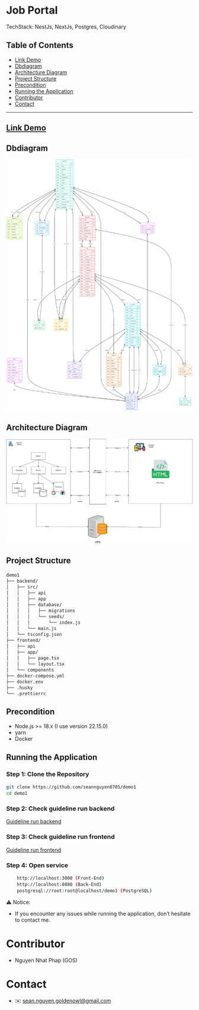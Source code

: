 # Job Portal

TechStack: NestJs, NextJs, Postgres, Cloudinary

## Table of Contents

- [Link Demo](#link-demo)
- [Dbdiagram](#dbdiagram)
- [Architecture Diagram](#architecture-diagram)
- [Project Structure](#project-structure)
- [Precondition](#precondition)
- [Running the Application](#running-the-application)
- [Contributor](#contributor)
- [Contact](#contact)

---

## [Link Demo](https://intern-assignment-cyan.vercel.app)

## Dbdiagram

![Dbdiagram](/images/db.png)

## Architecture Diagram

![Architecture diagram](/images/architecture.webp)

## Project Structure

    demo1
    ├── backend/
    │   ├── src/
    │   │   ├── api
    │   │   ├── app
    │   │   ├── database/
    │   │   │   ├── migrations
    │   │   │   └── seeds/
    │   │   │       └── index.js
    │   │   └── main.js
    │   └── tsconfig.json
    ├── frontend/
    │   ├── api
    │   ├── app/
    │   │   ├── page.tsx
    │   │   └── layout.tsx
    │   └── components
    ├── docker-compose.yml
    ├── docker.env
    ├── .husky
    └── .prettierrc

## Precondition

- Node.js >= 18.x (I use version 22.15.0)
- yarn
- Docker

## Running the Application

### Step 1: Clone the Repository

```bash
git clone https://github.com/seannguyen0705/demo1
cd demo1
```

### Step 2: Check guideline run backend

[Guideline run backend](/backend//README.md)

### Step 3: Check guideline run frontend

[Guideline run frontend](/frontend//README.md)

### Step 4: Open service

```bash
    http://localhost:3000 (Front-End)
    http://localhost:8080 (Back-End)
    postgresql://root:root@localhost/demo1 (PostgreSQL)

```

⚠️ Notice:

- If you encounter any issues while running the application, don’t hesitate to contact me.

# Contributor

- Nguyen Nhat Phap (GOS)

# Contact

- ✉️ sean.nguyen.goldenowl@gmail.com

